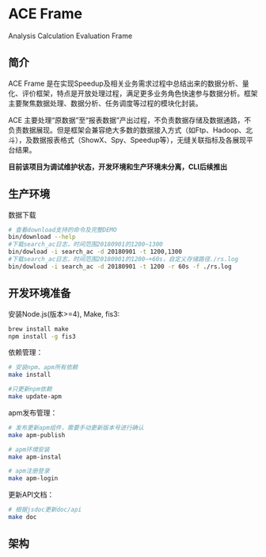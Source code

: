 # ACE Frame
Analysis Calculation Evaluation Frame

## 简介
ACE Frame 是在实现Speedup及相关业务需求过程中总结出来的数据分析、量化、评价框架，特点是开放处理过程，满足更多业务角色快速参与数据分析。框架主要聚焦数据处理、数据分析、任务调度等过程的模块化封装。

ACE 主要处理“原数据”至“报表数据”产出过程，不负责数据存储及数据通路，不负责数据展现。但是框架会兼容绝大多数的数据接入方式（如Ftp、Hadoop、北斗），及数据报表格式（ShowX、Spy、Speedup等），无缝关联指标及各展现平台结果。


**目前该项目为调试维护状态，开发环境和生产环境未分离，CLI后续推出**


## 生产环境

数据下载

```bash
# 查看download支持的命令及完整DEMO
bin/download --help
#下载search_ac日志，时间范围20180901的1200~1300
bin/dowload -i search_ac -d 20180901 -t 1200,1300
#下载search_ac日志，时间范围20180901的1200~+60s，自定义存储路径./rs.log
bin/dowload -i search_ac -d 20180901 -t 1200 -r 60s -f ./rs.log
```



## 开发环境准备

安装Node.js(版本>=4), Make, fis3:

```bash
brew install make
npm install -g fis3
```

依赖管理：

```bash
# 安装npm、apm所有依赖
make install

#只更新npm依赖
make update-apm
```

apm发布管理：

```bash
# 发布更新apm组件，需要手动更新版本号进行确认
make apm-publish

# apm环境安装
make apm-instal

# apm注册登录
make apm-login
```


更新API文档：

```bash
# 根据jsdoc更新doc/api
make doc
```

## 架构